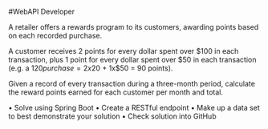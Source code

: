 #WebAPI Developer
 
A retailer offers a rewards program to its customers, awarding points based on each recorded purchase. 
 
A customer receives 2 points for every dollar spent over $100 in each transaction, plus 1 point for every dollar spent over $50 in each transaction 
(e.g. a $120 purchase = 2x$20 + 1x$50 = 90 points).
 
Given a record of every transaction during a three-month period, calculate the reward points earned for each customer per month and total.
 
•	Solve using Spring Boot
•	Create a RESTful endpoint
•	Make up a data set to best demonstrate your solution
•	Check solution into GitHub
